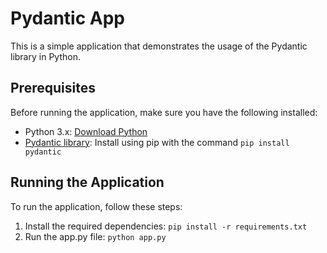 # Pydantic App

This is a simple application that demonstrates the usage of the Pydantic library in Python.

## Prerequisites

Before running the application, make sure you have the following installed:

- Python 3.x: [Download Python](https://www.python.org/downloads/)
- [Pydantic library](https://docs.pydantic.dev/latest/): Install using pip with the command `pip install pydantic`

## Running the Application

To run the application, follow these steps:

1. Install the required dependencies: `pip install -r requirements.txt`
2. Run the app.py file: `python app.py`
